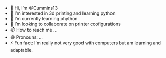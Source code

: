 - 👋 Hi, I’m @Cummins13
- 👀 I’m interested in 3d printing and learning python
- 🌱 I’m currently learning phython
- 💞️ I’m looking to collaborate on printer ccofigurations 
- 📫 How to reach me ...
- 😄 Pronouns: ...
- ⚡ Fun fact: I'm really not very good with computers but am learning and adaptable.

<!---
Cummins13/Cummins13 is a ✨ special ✨ repository because its `README.md` (this file) appears on your GitHub profile.
You can click the Preview link to take a look at your changes.
--->
